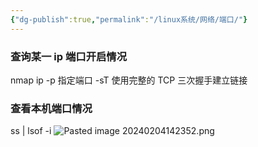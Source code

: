 ```yaml
---
{"dg-publish":true,"permalink":"/linux系统/网络/端口/"}
---
```


### 查询某一 ip 端口开启情况
nmap ip
-p 指定端口
-sT 使用完整的 TCP 三次握手建立链接

### 查看本机端口情况
ss | lsof -i
![Pasted image 20240204142352.png](/img/user/%E5%9B%BE%E7%89%87/Pasted%20image%2020240204142352.png)